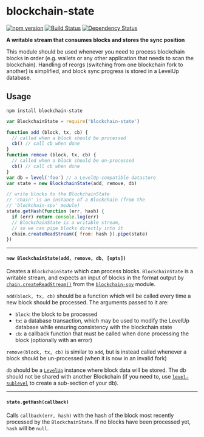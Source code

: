 # blockchain-state

[![npm version](https://img.shields.io/npm/v/blockchain-state.svg)](https://www.npmjs.com/package/blockchain-state)
[![Build Status](https://travis-ci.org/mappum/blockchain-state.svg?branch=master)](https://travis-ci.org/mappum/blockchain-state)
[![Dependency Status](https://david-dm.org/mappum/blockchain-state.svg)](https://david-dm.org/mappum/blockchain-state)

**A writable stream that consumes blocks and stores the sync position**

This module should be used whenever you need to process blockchain blocks in order (e.g. wallets or any other application that needs to scan the blockchain). Handling of reorgs (switching from one blockchain fork to another) is simplified, and block sync progress is stored in a LevelUp database.

## Usage

`npm install blockchain-state`

```js
var BlockchainState = require('blockchain-state')

function add (block, tx, cb) {
  // called when a block should be processed
  cb() // call cb when done
}
function remove (block, tx, cb) {
  // called when a block should be un-processed
  cb() // call cb when done
}
var db = level('foo') // a LevelUp-compatible datastore
var state = new BlockchainState(add, remove, db)

// write blocks to the BlockchainState
// 'chain' is an instance of a Blockchain (from the
// 'blockchain-spv' module)
state.getHash(function (err, hash) {
  if (err) return console.log(err)
  // BlockchainState is a writable stream,
  // so we can pipe blocks directly into it
  chain.createReadStream({ from: hash }).pipe(state)
})
```

----
#### `new BlockchainState(add, remove, db, [opts])`

Creates a `BlockchainState` which can process blocks. `BlockchainState` is a writable stream, and expects an input of blocks in the format output by [`chain.createReadStream()`]() from the [`blockchain-spv`](https://github.com/mappum/blockchain-spv) module.

`add(block, tx, cb)` should be a function which will be called every time a new block should be processed. The arguments passed to it are:
- `block`: the block to be processed
- `tx`: a database transaction, which may be used to modify the LevelUp database while ensuring consistency with the blockchain state
- `cb`: a callback function that must be called when done processing the block (optionally with an error)

`remove(block, tx, cb)` is similar to `add`, but is instead called whenever a block should be un-processed (when it is now in an invalid fork)

`db` should be a [`LevelUp`](https://github.com/Level/levelup) instance where block data will be stored. The db should not be shared with another Blockchain (if you need to, use [`level-sublevel`](https://github.com/dominictarr/level-sublevel) to create a sub-section of your db).

----
#### `state.getHash(callback)`

Calls `callback(err, hash)` with the hash of the block most recently processed by the `BlockchainState`. If no blocks have been processed yet, `hash` will be `null`.
